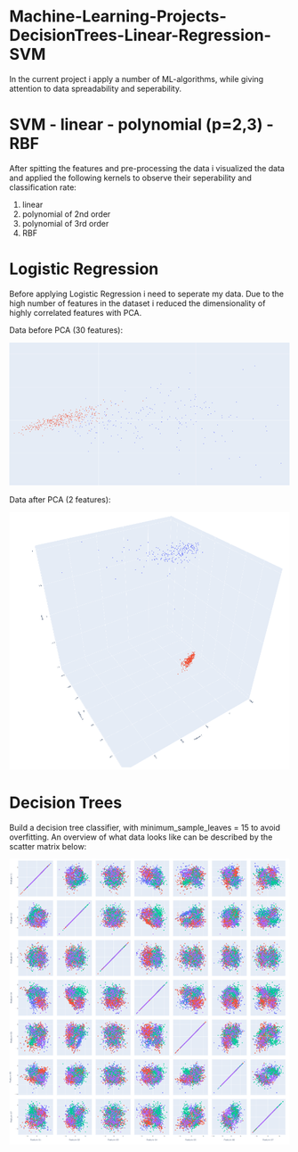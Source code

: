 # Machine-Learning-Projects-DecisionTrees-Linear-Regression-SVM

In the current project i apply a number of ML-algorithms, while giving attention to data spreadability and seperability.

# SVM - linear - polynomial (p=2,3) - RBF

After spitting the features and pre-processing the data i visualized the data and applied the following kernels to observe their seperability and classification rate:
1. linear 
2. polynomial of 2nd order
3. polynomial of 3rd order
4. RBF

# Logistic Regression 

Before applying Logistic Regression i need to seperate my data. Due to the high number of features in the dataset i reduced the dimensionality of highly correlated features with PCA.

Data before PCA (30 features):

![](images/logr_data.png)

Data after PCA (2 features):

![](images/logr_data_after_pca.png)

# Decision Trees

Build a decision tree classifier, with minimum_sample_leaves = 15 to avoid overfitting. 
An overview of what data looks like can be described by the scatter matrix below:

![](images/scatterplot_dt.png)

